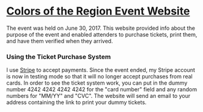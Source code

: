 # [Colors of the Region Event Website](http://cotr.herokuapp.com)

The event was held on June 30, 2017. This website provided info about the purpose of the event and enabled attenders to purchase tickets, print them, and have them verified when they arrived.

### Using the Ticket Purchase System

I use [Stripe](https://stripe.com/) to accept payments. Since the event ended, my Stripe account is now in testing mode so that it will no longer accept purchases from real cards. In order to see the ticket system work, you can put in the dummy number 4242 4242 4242 4242 for the "card number" field and any random numbers for "MM/YY" and "CVC". The website will send an email to your address containing the link to print your dummy tickets.
